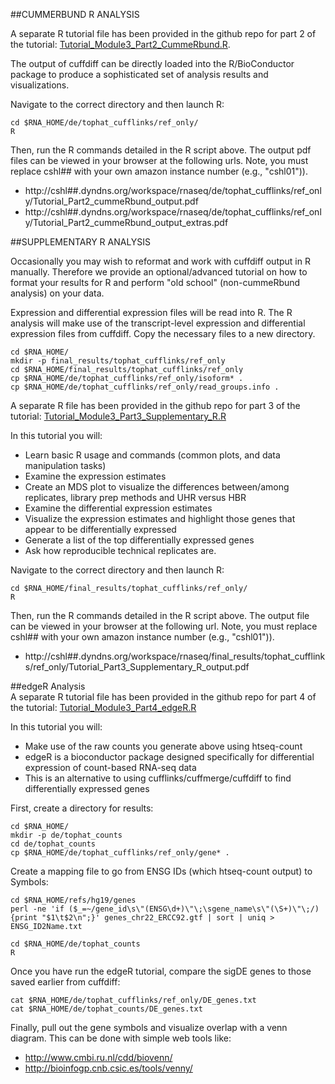 ##CUMMERBUND R ANALYSIS

A separate R tutorial file has been provided in the github repo for part 2 of the tutorial: [Tutorial_Module3_Part2_CummeRbund.R](https://github.com/griffithlab/rnaseq_tutorial/blob/master/Rscripts/Tutorial_Module3_Part2_cummeRbund.R). 

The output of cuffdiff can be directly loaded into the R/BioConductor package to produce a sophisticated set of analysis results and visualizations. 

Navigate to the correct directory and then launch R:

	cd $RNA_HOME/de/tophat_cufflinks/ref_only/
	R
	
Then, run the R commands detailed in the R script above. The output pdf files can be viewed in your browser at the following urls. Note, you must replace cshl## with your own amazon instance number (e.g., "cshl01")).

* http://cshl##.dyndns.org/workspace/rnaseq/de/tophat_cufflinks/ref_only/Tutorial_Part2_cummeRbund_output.pdf
* http://cshl##.dyndns.org/workspace/rnaseq/de/tophat_cufflinks/ref_only/Tutorial_Part2_cummeRbund_output_extras.pdf
	
##SUPPLEMENTARY R ANALYSIS 

Occasionally you may wish to reformat and work with cuffdiff output in R manually. Therefore we provide an optional/advanced tutorial on how to format your results for R and perform "old school" (non-cummeRbund analysis) on your data.

Expression and differential expression files will be read into R. The R analysis will make use of the transcript-level expression and differential expression files from cuffdiff. Copy the necessary files to a new directory.

	cd $RNA_HOME/
	mkdir -p final_results/tophat_cufflinks/ref_only
	cd $RNA_HOME/final_results/tophat_cufflinks/ref_only
	cp $RNA_HOME/de/tophat_cufflinks/ref_only/isoform* .
	cp $RNA_HOME/de/tophat_cufflinks/ref_only/read_groups.info .
	
A separate R file has been provided in the github repo for part 3 of the tutorial: [Tutorial_Module3_Part3_Supplementary_R.R](https://github.com/griffithlab/rnaseq_tutorial/blob/master/Rscripts/Tutorial_Module3_Part3_Supplementary_R.R)

In this tutorial you will:

* Learn basic R usage and commands (common plots, and data manipulation tasks)
* Examine the expression estimates
* Create an MDS plot to visualize the differences between/among replicates, library prep methods and UHR versus HBR
* Examine the differential expression estimates
* Visualize the expression estimates and highlight those genes that appear to be differentially expressed
* Generate a list of the top differentially expressed genes
* Ask how reproducible technical replicates are.

Navigate to the correct directory and then launch R:

	cd $RNA_HOME/final_results/tophat_cufflinks/ref_only/
	R
	
Then, run the R commands detailed in the R script above. The output file can be viewed in your browser at the following url. Note, you must replace cshl## with your own amazon instance number (e.g., "cshl01")).
* http://cshl##.dyndns.org/workspace/rnaseq/final_results/tophat_cufflinks/ref_only/Tutorial_Part3_Supplementary_R_output.pdf

##edgeR Analysis		
A separate R tutorial file has been provided in the github repo for part 4 of the tutorial: [Tutorial_Module3_Part4_edgeR.R](https://github.com/griffithlab/rnaseq_tutorial/blob/master/Rscripts/Tutorial_Module3_Part4_edgeR.R)

In this tutorial you will:

* Make use of the raw counts you generate above using htseq-count
 * edgeR is a bioconductor package designed specifically for differential expression of count-based RNA-seq data
 * This is an alternative to using cufflinks/cuffmerge/cuffdiff to find differentially expressed genes

First, create a directory for results:

	cd $RNA_HOME/
	mkdir -p de/tophat_counts
	cd de/tophat_counts
	cp $RNA_HOME/de/tophat_cufflinks/ref_only/gene* .
	

Create a mapping file to go from ENSG IDs (which htseq-count output) to Symbols:

	cd $RNA_HOME/refs/hg19/genes
	perl -ne 'if ($_=~/gene_id\s\"(ENSG\d+)\"\;\sgene_name\s\"(\S+)\"\;/){print "$1\t$2\n";}' genes_chr22_ERCC92.gtf | sort | uniq > ENSG_ID2Name.txt
	
	cd $RNA_HOME/de/tophat_counts
	R
	
Once you have run the edgeR tutorial, compare the sigDE genes to those saved earlier from cuffdiff:

	cat $RNA_HOME/de/tophat_cufflinks/ref_only/DE_genes.txt
	cat $RNA_HOME/de/tophat_counts/DE_genes.txt
	
Finally, pull out the gene symbols and visualize overlap with a venn diagram. This can be done with simple web tools like:
* http://www.cmbi.ru.nl/cdd/biovenn/
* http://bioinfogp.cnb.csic.es/tools/venny/
	
	
	